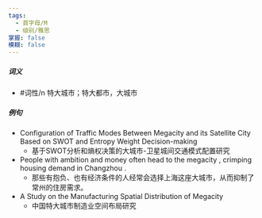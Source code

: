 ```yaml
---
tags:
  - 首字母/M
  - 级别/雅思
掌握: false
模糊: false
---
```

##### 词义
- #词性/n  特大城市；特大都市，大城市
##### 例句
- Configuration of Traffic Modes Between Megacity and its Satellite City Based on SWOT and Entropy Weight Decision-making
	- 基于SWOT分析和熵权决策的大城市-卫星城间交通模式配置研究
- People with ambition and money often head to the megacity , crimping housing demand in Changzhou .
	- 那些有抱负、也有经济条件的人经常会选择上海这座大城市，从而抑制了常州的住房需求。
- A Study on the Manufacturing Spatial Distribution of Megacity
	- 中国特大城市制造业空间布局研究
